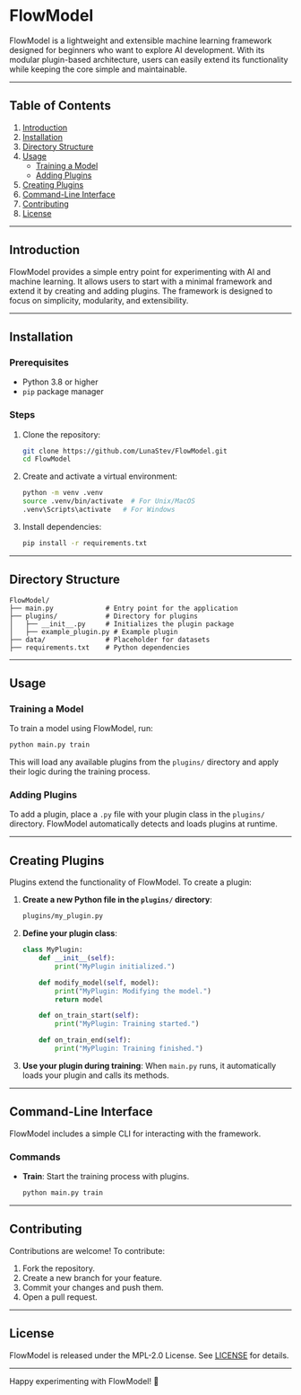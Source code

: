 # FlowModel

FlowModel is a lightweight and extensible machine learning framework designed for beginners who want to explore AI development. With its modular plugin-based architecture, users can easily extend its functionality while keeping the core simple and maintainable.

---

## Table of Contents
1. [Introduction](#introduction)
2. [Installation](#installation)
3. [Directory Structure](#directory-structure)
4. [Usage](#usage)
    - [Training a Model](#training-a-model)
    - [Adding Plugins](#adding-plugins)
5. [Creating Plugins](#creating-plugins)
6. [Command-Line Interface](#command-line-interface)
7. [Contributing](#contributing)
8. [License](#license)

---

## Introduction
FlowModel provides a simple entry point for experimenting with AI and machine learning. It allows users to start with a minimal framework and extend it by creating and adding plugins. The framework is designed to focus on simplicity, modularity, and extensibility.

---

## Installation

### Prerequisites
- Python 3.8 or higher
- `pip` package manager

### Steps
1. Clone the repository:
   ```bash
   git clone https://github.com/LunaStev/FlowModel.git
   cd FlowModel
   ```

2. Create and activate a virtual environment:
   ```bash
   python -m venv .venv
   source .venv/bin/activate  # For Unix/MacOS
   .venv\Scripts\activate   # For Windows
   ```

3. Install dependencies:
   ```bash
   pip install -r requirements.txt
   ```

---

## Directory Structure
```plaintext
FlowModel/
├── main.py             # Entry point for the application
├── plugins/            # Directory for plugins
│   ├── __init__.py     # Initializes the plugin package
│   ├── example_plugin.py # Example plugin
├── data/               # Placeholder for datasets
├── requirements.txt    # Python dependencies
```

---

## Usage

### Training a Model
To train a model using FlowModel, run:
```bash
python main.py train
```
This will load any available plugins from the `plugins/` directory and apply their logic during the training process.

### Adding Plugins
To add a plugin, place a `.py` file with your plugin class in the `plugins/` directory. FlowModel automatically detects and loads plugins at runtime.

---

## Creating Plugins
Plugins extend the functionality of FlowModel. To create a plugin:

1. **Create a new Python file in the `plugins/` directory**:
   ```bash
   plugins/my_plugin.py
   ```

2. **Define your plugin class**:
   ```python
   class MyPlugin:
       def __init__(self):
           print("MyPlugin initialized.")

       def modify_model(self, model):
           print("MyPlugin: Modifying the model.")
           return model

       def on_train_start(self):
           print("MyPlugin: Training started.")

       def on_train_end(self):
           print("MyPlugin: Training finished.")
   ```

3. **Use your plugin during training**:
   When `main.py` runs, it automatically loads your plugin and calls its methods.

---

## Command-Line Interface
FlowModel includes a simple CLI for interacting with the framework.

### Commands
- **Train**: Start the training process with plugins.
  ```bash
  python main.py train
  ```

---

## Contributing
Contributions are welcome! To contribute:
1. Fork the repository.
2. Create a new branch for your feature.
3. Commit your changes and push them.
4. Open a pull request.

---

## License
FlowModel is released under the MPL-2.0 License. See [LICENSE](LICENSE) for details.

---

Happy experimenting with FlowModel! 🚀

